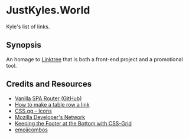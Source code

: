 # JustKyles.World

Kyle's list of links.

## Synopsis

An homage to [Linktree](https://linktr.ee) that is both a front-end project and a promotional tool.

## Credits and Resources

- [Vanilla SPA Router (GitHub)](https://github.com/mitchwadair/vanilla-spa-routerhttps://robertcooper.me/post/table-row-links)
- [How to make a table row a link](https://robertcooper.me/post/table-row-links)
- [CSS.gg - Icons](https://css.gg/)
- [Mozilla Developer's Network](https://developer.mozilla.org/)
- [Keeping the Footer at the Bottom with CSS-Grid](https://dev.to/niorad/keeping-the-footer-at-the-bottom-with-css-grid-15mf?signin=true)
- [emojicombos](https://emojicombos.com/)
